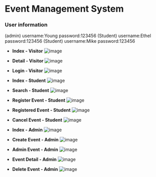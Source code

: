 # Event Management System

### User information

(admin) username:Young password:123456
(Student) username:Ethel password:123456
(Student) username:Mike password:123456



* **Index - Visitor**
  ![image](https://raw.githubusercontent.com/CAVINNN/HKBU-EMS/master/screenshots/Index.png)  



* **Detail - Visitor**
  ![image](https://raw.githubusercontent.com/CAVINNN/HKBU-EMS/master/screenshots/Detail.png)  



* **Login - Visitor**
  ![image](https://raw.githubusercontent.com/CAVINNN/HKBU-EMS/master/screenshots/Login.png)  



* **Index - Student**
  ![image](https://raw.githubusercontent.com/CAVINNN/HKBU-EMS/master/screenshots/User_Index.png)  



* **Search - Student**
  ![image](https://raw.githubusercontent.com/CAVINNN/HKBU-EMS/master/screenshots/Search.png)  



* **Register Event - Student**
  ![image](https://raw.githubusercontent.com/CAVINNN/HKBU-EMS/master/screenshots/Register.png)  



* **Registered Event - Student**
  ![image](https://raw.githubusercontent.com/CAVINNN/HKBU-EMS/master/screenshots/Registered_Event.png)  



* **Cancel Event - Student**
  ![image](https://raw.githubusercontent.com/CAVINNN/HKBU-EMS/master/screenshots/Cancel.png)  



* **Index - Admin**
  ![image](https://raw.githubusercontent.com/CAVINNN/HKBU-EMS/master/screenshots/Admin_Index.png)  



* **Create Event - Admin**
  ![image](https://raw.githubusercontent.com/CAVINNN/HKBU-EMS/master/screenshots/Create.png)  



* **Admin Event - Admin**
  ![image](https://raw.githubusercontent.com/CAVINNN/HKBU-EMS/master/screenshots/Admin.png)  



* **Event Detail - Admin**
  ![image](https://raw.githubusercontent.com/CAVINNN/HKBU-EMS/master/screenshots/Admin_Detail.png)  



* **Delete Event - Admin**
  ![image](https://raw.githubusercontent.com/CAVINNN/HKBU-EMS/master/screenshots/Delete_Event.png)  

